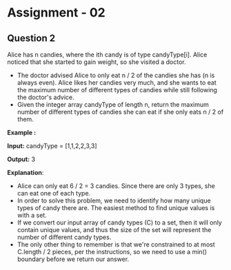 # **Assignment - 02**
## **Question 2**

Alice has n candies, where the ith candy is of type candyType[i]. Alice noticed that she started to gain weight, so she visited a doctor. 
- The doctor advised Alice to only eat n / 2 of the candies she has (n is always even). Alice likes her candies very much, and she wants to eat the maximum number of different types of candies while still following the doctor's advice. 
- Given the integer array candyType of length n, return the maximum number of different types of candies she can eat if she only eats n / 2 of them.

**Example :**

**Input:** candyType = [1,1,2,2,3,3]

**Output:** 3

**Explanation**: 
- Alice can only eat 6 / 2 = 3 candies. Since there are only 3 types, she can eat one of each type.
- In order to solve this problem, we need to identify how many unique types of candy there are. The easiest method to find unique values is with a set. 
- If we convert our input array of candy types (C) to a set, then it will only contain unique values, and thus the size of the set will represent the number of different candy types.
- The only other thing to remember is that we're constrained to at most C.length / 2 pieces, per the instructions, so we need to use a min() boundary before we return our answer.


